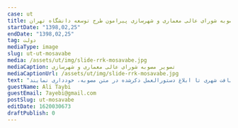 ```yaml
---
case: ut
title: مصوبه شورای عالی معماری و شهرسازی پیرامون طرح توسعه دانشگاه تهران
startDate: "1398,02,25"
endDate: "1398,02,25"
tag: دولت
mediaType: image
slug: ut-ut-mosavabe
media: /assets/ut/img/slide-rrk-mosavabe.jpg
mediaCaption: تصویر مصوبه شورای عالی معماری و شهرسازی
mediaCaptionUrl: /assets/ut/img/slide-rrk-mosavabe.jpg
text: "از متن مصوبه:  بر اساس این مصوبه، حقوق مالکانۀ مردم محدودۀ پیرامونی دانشگاه تهران به آن‌ها بازخواهد گشت و کمیسیون‌های ماده ۵ نیز می‌بایست از تصویب و بررسی هرگونه طرح توسعه کالبدیِ دانشگاه‌های واقع در بافت شهری تا ابلاغ دستورالعمل ذکرشده در متن مصوبه، خودداری نمایند."
guestName: Ali Taybi
guestEmail: 7ayebi@gmail.com
postSlug: ut-mosavabe
editDate: 1620030673
draftPublish: 0
---
```

